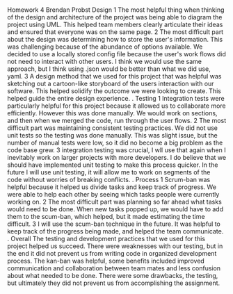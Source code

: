#

Homework 4
Brendan Probst
Design
1
The most helpful thing when thinking of the design and architecture of the project was being able to diagram the project using UML. This helped team members clearly articulate their ideas and ensured that everyone was on the same page.
2
The most difficult part about the design was determining how to store the user's information. This was challenging because of the abundance of options available. We decided to use a locally stored config file because the user's work flows did not need to interact with other users. I think we would use the same approach, but I think using .json would be better than what we did use, yaml.
3
A design method that we used for this project that was helpful was sketching out a cartoon-like storyboard of the users interaction with our software. This helped solidify the outcome we were looking to create. This helped guide the entire design experience.
.
Testing
1
Integration tests were particularly helpful for this project because it allowed us to collaborate more efficiently. However this was done manually. We would work on sections, and then when we merged the code, run through the user flows.
2
The most difficult part was maintaining consistent testing practices. We did not use unit tests so the testing was done manually. This was slight issue, but the number of manual tests were low, so it did no become a big problem as the code base grew.
3
integration testing was crucial, I wll use that again when I inevitably work on larger projects with more developers. I do believe that we should have implemented unit testing to make this process quicker. In the future I will use unit testing, it will allow me to work on segments of the code without worries of breaking conflicts.
.
Process
1
Scrum-ban was helpful because it helped us divide tasks and keep track of progress. We were able to help each other by seeing which tasks people were currently working on.
2
The most difficult part was planning so far ahead what tasks would need to be done. When new tasks popped up, we would have to add them to the scum-ban, which helped, but it made estimating the time difficult.
3
I will use the scum-ban technique in the future. It was helpful to keep track of the progress being made, and helped the team communicate.
.
Overall
The testing and development practices that we used for this project helped us succeed. There were weaknesses with our testing, but in the end it did not prevent us from writing code in organized development process.
The kan-ban was helpful, some benefits included improved communication and collaboration between team mates and less confusion about what needed to be done.
There were some drawbacks, the testing, but ultimately they did not prevent us from accomplishing the assignment.
